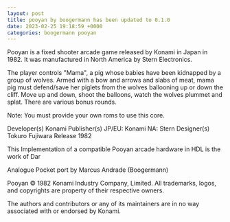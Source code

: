 ```yaml
---
layout: post
title: pooyan by boogermann has been updated to 0.1.0
date: 2023-02-25 19:18:59 +0000
categories: boogermann pooyan
---
```

Pooyan is a fixed shooter arcade game released by Konami in Japan in 1982. It was manufactured in North America by Stern Electronics.

The player controls "Mama", a pig whose babies have been kidnapped by a group of wolves.
Armed with a bow and arrows and slabs of meat, mama pig must defend/save her piglets from the wolves ballooning up or down the cliff.
Move up and down, shoot the balloons, watch the wolves plummet and splat. There are various bonus rounds.

Note: You must provide your own roms to use this core.

Developer(s)
    Konami
Publisher(s)
    JP/EU: Konami
    NA: Stern
Designer(s)
    Tokuro Fujiwara
Release
    1982

This Implementation of a compatible Pooyan arcade hardware in HDL is the work of Dar

Analogue Pocket port by Marcus Andrade (Boogermann)

Pooyan © 1982 Konami Industry Company, Limited.
All trademarks, logos, and copyrights are property of their respective owners.

The authors and contributors or any of its maintainers are in no way associated with or endorsed by Konami.
